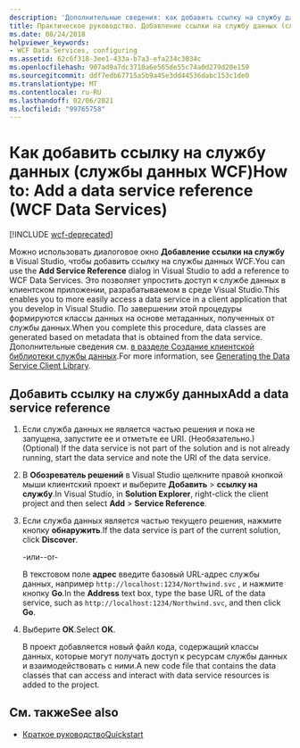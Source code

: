 ```yaml
---
description: 'Дополнительные сведения: как добавить ссылку на службу данных (службы данных WCF)'
title: Практическое руководство. Добавление ссылки на службу данных (службы данных WCF)
ms.date: 08/24/2018
helpviewer_keywords:
- WCF Data Services, configuring
ms.assetid: 62c6f318-3ee1-433a-b7a3-efa234c3034c
ms.openlocfilehash: 907ad9a7dc3710a6e565de55c74a0d279d20e159
ms.sourcegitcommit: ddf7edb67715a5b9a45e3dd44536dabc153c1de0
ms.translationtype: MT
ms.contentlocale: ru-RU
ms.lasthandoff: 02/06/2021
ms.locfileid: "99765758"
---
```

# <a name="how-to-add-a-data-service-reference-wcf-data-services"></a><span data-ttu-id="70fb4-103">Как добавить ссылку на службу данных (службы данных WCF)</span><span class="sxs-lookup"><span data-stu-id="70fb4-103">How to: Add a data service reference (WCF Data Services)</span></span>

[!INCLUDE [wcf-deprecated](~/includes/wcf-deprecated.md)]

<span data-ttu-id="70fb4-104">Можно использовать диалоговое окно **Добавление ссылки на службу** в Visual Studio, чтобы добавить ссылку на службы данных WCF.</span><span class="sxs-lookup"><span data-stu-id="70fb4-104">You can use the **Add Service Reference** dialog in Visual Studio to add a reference to WCF Data Services.</span></span> <span data-ttu-id="70fb4-105">Это позволяет упростить доступ к службе данных в клиентском приложении, разрабатываемом в среде Visual Studio.</span><span class="sxs-lookup"><span data-stu-id="70fb4-105">This enables you to more easily access a data service in a client application that you develop in Visual Studio.</span></span> <span data-ttu-id="70fb4-106">По завершении этой процедуры формируются классы данных на основе метаданных, полученных от службы данных.</span><span class="sxs-lookup"><span data-stu-id="70fb4-106">When you complete this procedure, data classes are generated based on metadata that is obtained from the data service.</span></span> <span data-ttu-id="70fb4-107">Дополнительные сведения см. [в разделе Создание клиентской библиотеки службы данных](generating-the-data-service-client-library-wcf-data-services.md).</span><span class="sxs-lookup"><span data-stu-id="70fb4-107">For more information, see [Generating the Data Service Client Library](generating-the-data-service-client-library-wcf-data-services.md).</span></span>

## <a name="add-a-data-service-reference"></a><span data-ttu-id="70fb4-108">Добавить ссылку на службу данных</span><span class="sxs-lookup"><span data-stu-id="70fb4-108">Add a data service reference</span></span>

1. <span data-ttu-id="70fb4-109">Если служба данных не является частью решения и пока не запущена, запустите ее и отметьте ее URI. (Необязательно.)</span><span class="sxs-lookup"><span data-stu-id="70fb4-109">(Optional) If the data service is not part of the solution and is not already running, start the data service and note the URI of the data service.</span></span>

2. <span data-ttu-id="70fb4-110">В **Обозреватель решений** в Visual Studio щелкните правой кнопкой мыши клиентский проект и выберите **Добавить**  >  **ссылку на службу**.</span><span class="sxs-lookup"><span data-stu-id="70fb4-110">In Visual Studio, in **Solution Explorer**, right-click the client project and then select **Add** > **Service Reference**.</span></span>

3. <span data-ttu-id="70fb4-111">Если служба данных является частью текущего решения, нажмите кнопку **обнаружить**.</span><span class="sxs-lookup"><span data-stu-id="70fb4-111">If the data service is part of the current solution, click **Discover**.</span></span>

     <span data-ttu-id="70fb4-112">-или-</span><span class="sxs-lookup"><span data-stu-id="70fb4-112">-or-</span></span>

     <span data-ttu-id="70fb4-113">В текстовом поле **адрес** введите базовый URL-адрес службы данных, например `http://localhost:1234/Northwind.svc` , и нажмите кнопку **Go**.</span><span class="sxs-lookup"><span data-stu-id="70fb4-113">In the **Address** text box, type the base URL of the data service, such as `http://localhost:1234/Northwind.svc`, and then click **Go**.</span></span>

4. <span data-ttu-id="70fb4-114">Выберите **ОК**.</span><span class="sxs-lookup"><span data-stu-id="70fb4-114">Select **OK**.</span></span>

     <span data-ttu-id="70fb4-115">В проект добавляется новый файл кода, содержащий классы данных, которые могут получать доступ к ресурсам службы данных и взаимодействовать с ними.</span><span class="sxs-lookup"><span data-stu-id="70fb4-115">A new code file that contains the data classes that can access and interact with data service resources is added to the project.</span></span>

## <a name="see-also"></a><span data-ttu-id="70fb4-116">См. также</span><span class="sxs-lookup"><span data-stu-id="70fb4-116">See also</span></span>

- [<span data-ttu-id="70fb4-117">Краткое руководство</span><span class="sxs-lookup"><span data-stu-id="70fb4-117">Quickstart</span></span>](quickstart-wcf-data-services.md)
